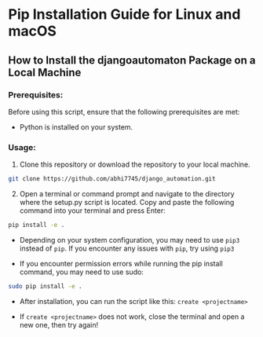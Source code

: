 # Pip Installation Guide for Linux and macOS

## How to Install the djangoautomaton Package on a Local Machine

### Prerequisites:

Before using this script, ensure that the following prerequisites are met:

- Python is installed on your system.

### Usage:

1. Clone this repository or download the repository to your local machine.

```bash
git clone https://github.com/abhi7745/django_automation.git
```

2. Open a terminal or command prompt and navigate to the directory where the setup.py script is located. Copy and paste the following command into your terminal and press Enter:

```bash
pip install -e .
```

- Depending on your system configuration, you may need to use `pip3` instead of `pip`. If you encounter any issues with `pip`, try using `pip3`

- If you encounter permission errors while running the pip install command, you may need to use sudo:

```bash
sudo pip install -e .
```

- After installation, you can run the script like this: `create <projectname>`

- If `create <projectname>` does not work, close the terminal and open a new one, then try again!


